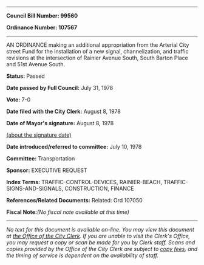 

********

**Council Bill Number: 99560**
   
**Ordinance Number: 107567**
********

 AN ORDINANCE making an additional appropriation from the Arterial City street Fund for the installation of a new signal, channelization, and traffic revisions at the intersection of Rainier Avenue South, South Barton Place and 51st Avenue South.

**Status:** Passed
   
**Date passed by Full Council:** July 31, 1978
   
**Vote:** 7-0
   
**Date filed with the City Clerk:** August 8, 1978
   
**Date of Mayor's signature:** August 8, 1978
   
[(about the signature date)](/~public/approvaldate.htm)
   
   
   
**Date introduced/referred to committee:** July 10, 1978
   
**Committee:** Transportation
   
**Sponsor:** EXECUTIVE REQUEST
   
   
**Index Terms:** TRAFFIC-CONTROL-DEVICES, RAINIER-BEACH, TRAFFIC-SIGNS-AND-SIGNALS, CONSTRUCTION, FINANCE

**References/Related Documents:** Related: Ord 107050

**Fiscal Note:**_(No fiscal note available at this time)_
********

_No text for this document is available on-line. You may view this document at [the Office of the City Clerk](http://www.seattle.gov/leg/clerk/contactUs.htm). If you are unable to visit the Clerk's Office, you may request a copy or scan be made for you by Clerk staff. Scans and copies provided by the Office of the City Clerk are subject to [copy fees](http://clerk.seattle.gov/~public/clerkfees.htm), and the timing of service is dependent on the availability of staff._

